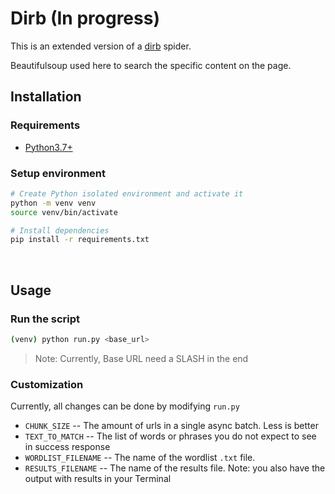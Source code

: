 # Dirb (In progress)

This is an extended version of a [dirb](https://www.kali.org/tools/dirb/) spider.

Beautifulsoup used here to search the specific content on the page.


## Installation

### Requirements
- [Python3.7+](https://www.python.org/downloads/)

### Setup environment
```bash
# Create Python isolated environment and activate it
python -m venv venv
source venv/bin/activate

# Install dependencies
pip install -r requirements.txt
```

<br>

## Usage

### Run the script
```bash
(venv) python run.py <base_url>
```
> Note: Currently, Base URL need a SLASH in the end


### Customization
Currently, all changes can be done by modifying `run.py`

- `CHUNK_SIZE` -- The amount of urls in a single async batch. Less is better
- `TEXT_TO_MATCH` -- The list of words or phrases you do not expect to see in success response
- `WORDLIST_FILENAME` -- The name of the wordlist `.txt` file.
- `RESULTS_FILENAME` -- The name of the results file. Note: you also have the output with results in your Terminal
